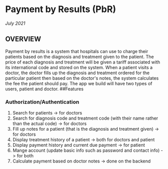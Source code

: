 # Payment by Results (PbR)

*July 2021*

## OVERVIEW

Payment by results is a system that hospitals can use to charge their patients based on the diagnosis and treatment given to the patient. The price of each diagnosis and treatment will be given a tariff associated with its international code and stored on the system. When a patient visits a doctor, the doctor fills up the diagnosis and treatment ordered for the particular patient then based on the doctor's notes, the system calculates the fee the patient should pay.
The app we build will have two types of users, patient and doctor.
##Features

### Authorization/Authentication

1. Search for patients -> for doctors
2. Search for diagnosis code and treatment code (with their name rather than the actual code) -> for doctors
3. Fill up notes for a patient (that is the diagnosis and treatment given) -> for doctors
4. Display treatment history of a patient -> both for doctors and patient
5. Display payment history and current due payment -> for patient
6. Mange account (update basic info such as password and contact info)  -> for both
7. Calculate payment based on doctor notes -> done on the backend

